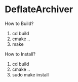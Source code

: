 # DeflateArchiver
How to Build?

1) cd build
2) cmake ..
3) make

How to Install?

1) cd build
2) cmake ..
3) sudo make install
